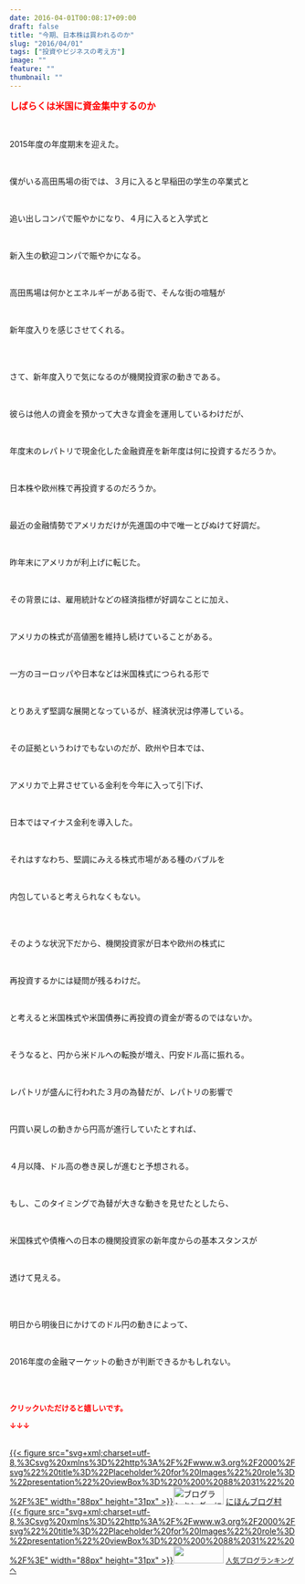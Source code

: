 ```yaml
---
date: 2016-04-01T00:08:17+09:00
draft: false
title: "今期、日本株は買われるのか"
slug: "2016/04/01"
tags: ["投資やビジネスの考え方"]
image: ""
feature: ""
thumbnail: ""
---
```

<p><font color="#ff0000" size="3"><strong>しばらくは米国に資金集中するのか</strong></font></p><br/><p>2015年度の年度期末を迎えた。<br/></p><br/><p>僕がいる高田馬場の街では、３月に入ると早稲田の学生の卒業式と<br/></p><br/><p>追い出しコンパで賑やかになり、４月に入ると入学式と<br/></p><br/><p>新入生の歓迎コンパで賑やかになる。<br/></p><br/><p>高田馬場は何かとエネルギーがある街で、そんな街の喧騒が<br/></p><br/><p>新年度入りを感じさせてくれる。</p><br/><br/><p>さて、新年度入りで気になるのが機関投資家の動きである。<br/></p><br/><p>彼らは他人の資金を預かって大きな資金を運用しているわけだが、<br/></p><br/><p>年度末のレパトリで現金化した金融資産を新年度は何に投資するだろうか。<br/></p><br/><p>日本株や欧州株で再投資するのだろうか。<br/></p><br/><p>最近の金融情勢でアメリカだけが先進国の中で唯一とびぬけて好調だ。<br/></p><br/><p>昨年末にアメリカが利上げに転じた。<br/></p><br/><p>その背景には、雇用統計などの経済指標が好調なことに加え、<br/></p><br/><p>アメリカの株式が高値圏を維持し続けていることがある。<br/></p><br/><p>一方のヨーロッパや日本などは米国株式につられる形で<br/></p><br/><p>とりあえず堅調な展開となっているが、経済状況は停滞している。<br/></p><br/><p>その証拠というわけでもないのだが、欧州や日本では、<br/></p><br/><p>アメリカで上昇させている金利を今年に入って引下げ、<br/></p><br/><p>日本ではマイナス金利を導入した。<br/></p><br/><p>それはすなわち、堅調にみえる株式市場がある種のバブルを<br/></p><br/><p>内包していると考えられなくもない。<br/><br/></p><br/><p>そのような状況下だから、機関投資家が日本や欧州の株式に<br/></p><br/><p>再投資するかには疑問が残るわけだ。<br/></p><br/><p>と考えると米国株式や米国債券に再投資の資金が寄るのではないか。<br/></p><br/><p>そうなると、円から米ドルへの転換が増え、円安ドル高に振れる。<br/></p><br/><p>レパトリが盛んに行われた３月の為替だが、レパトリの影響で<br/></p><br/><p>円買い戻しの動きから円高が進行していたとすれば、<br/></p><br/><p>４月以降、ドル高の巻き戻しが進むと予想される。<br/></p><br/><p>もし、このタイミングで為替が大きな動きを見せたとしたら、<br/></p><br/><p>米国株式や債権への日本の機関投資家の新年度からの基本スタンスが<br/></p><br/><p>透けて見える。<br/></p><br/><br/><p>明日から明後日にかけてのドル円の動きによって、<br/></p><br/><p>2016年度の金融マーケットの動きが判断できるかもしれない。<br/></p><br/><br/><p><font color="#ff0000" size="2"><strong>クリックいただけると嬉しいです。<br/></strong></font></p><p><font color="#ff0000" size="2"><strong>↓↓↓</strong></font></p><p><br/><a href="http://www.blogmura.com/ranking.html" target="_blank">{{< figure src="svg+xml;charset=utf-8,%3Csvg%20xmlns%3D%22http%3A%2F%2Fwww.w3.org%2F2000%2Fsvg%22%20title%3D%22Placeholder%20for%20Images%22%20role%3D%22presentation%22%20viewBox%3D%220%200%2088%2031%22%20%2F%3E" width="88px" height="31px" >}}<noscript><img border="0" alt="ブログランキング・にほんブログ村へ" src="https://img-proxy.blog-video.jp/images?url=http%3A%2F%2Fwww.blogmura.com%2Fimg%2Fwww88_31.gif" width="88" height="31"></noscript></a> <a href="http://www.blogmura.com/ranking.html" target="_blank">にほんブログ村</a> <br/><a title="人気ブログランキングへ" href="link.php?1804582">{{< figure src="svg+xml;charset=utf-8,%3Csvg%20xmlns%3D%22http%3A%2F%2Fwww.w3.org%2F2000%2Fsvg%22%20title%3D%22Placeholder%20for%20Images%22%20role%3D%22presentation%22%20viewBox%3D%220%200%2088%2031%22%20%2F%3E" width="88px" height="31px" >}}<noscript><img border="0" src="https://blog.with2.net/img/banner/banner_22.gif" width="88" height="31"></noscript></a> <a style="FONT-SIZE: 12px" href="link.php?1804582">人気ブログランキングへ</a> </p>

